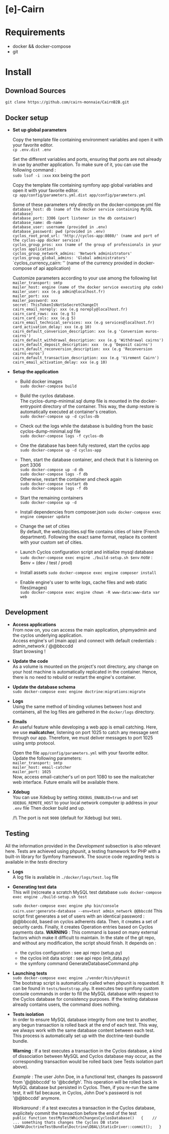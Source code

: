 [e]-Cairn
=======

# Requirements
 * docker && docker-compose
 * git

# Install

## Download Sources

   `git clone https://github.com/cairn-monnaie/CairnB2B.git`

## Docker setup

 * **Set up global parameters**

    Copy the template file containing environment variables and open it with your favorite editor.   
      `cp .env.dist .env`

    Set the different variables and ports, ensuring that ports are not already in use by another application.
    To make sure of it, you can use the following command :  
      `sudo lsof -i :xxx` xxx being the port
 
    Copy the template file containing symfony app global variables and open it with your favorite editor.  
      `cp app/config/parameters.yml.dist app/config/parameters.yml`

    Some of these parameters rely directly on the docker-compose.yml file  
      `database_host: db (name of the docker service containing MySQL database)`  
      `database_port: 3306 (port listener in the db container)`  
      `database_name: db-name`  
      `database_user: username (provided in .env)`  
      `database_password: pwd (provided in .env)`  
      `cyclos_root_prod_url: 'http://cyclos-app:8080/' (name and port of the cyclos-app docker service)`  
      `cyclos_group_pros: xxx (name of the group of professionals in your cyclos application)`  
      `cyclos_group_network_admins: 'Network administrators'`  
      `cyclos_group_global_admins: 'Global administrators'`  
      `cyclos_currency_cairn: '<currency>' (name of the currency provided in docker-compose of api application)

    Customize parameters according to your use among the following list
      `mailer_transport: smtp`  
      `mailer_host: engine (name of the docker service executing php code)`  
      `mailer_user: xxx (e.g admin@localhost.fr)`  
      `mailer_port: xxx`  
      `mailer_password: xxx`  
      `secret: ThisTokenIsNotSoSecretChangeIt`  
      `cairn_email_noreply: xxx (e.g noreply@localhost.fr)`  
      `cairn_card_rows: xxx (e.g 5)`  
      `cairn_card_cols: xxx (e.g 5)`  
      `cairn_email_technical_services: xxx (e.g services@localhost.fr)`  
      `card_activation_delay: xxx (e.g 10)`  
      `cairn_default_conversion_description: xxx (e.g 'Conversion euros-cairns')`  
      `cairn_default_withdrawal_description: xxx (e.g 'Withdrawal cairns')`  
      `cairn_default_deposit_description: xxx  (e.g 'Deposit cairns')`  
      `cairn_default_reconversion_description: xxx (e.g 'Reconversion cairns-euros')`  
      `cairn_default_transaction_description: xxx (e.g 'Virement Cairn')`  
      `cairn_email_activation_delay: xxx (e.g 10)`  

 * **Setup the application**

     * Build docker images   
       `sudo docker-compose build`

     * Build the cyclos database.  
       The cyclos-dump-minimal.sql dump file is mounted in the docker-entrypoint directory of the container. This way, the dump restore is automatically executed at container's creation.  
       `sudo docker-compose up -d cyclos-db`  

     * Check out the logs while the database is building from the basic cyclos-dump-minimal.sql file  
       `sudo docker-compose logs -f cyclos-db`  

     * One the database has been fully restored, start the cyclos app  
       `sudo docker-compose up -d cyclos-app`  

     * Then, start the database container, and check that it is listening on port 3306  
       `sudo docker-compose up -d db`  
       `sudo docker-compose logs -f db`   
       Otherwise, restart the container and check again  
       `sudo docker-compose restart db`  
       `sudo docker-compose logs -f db`  
  
     * Start the remaining containers  
       `sudo docker-compose up -d`  

     * Install dependencies from composer.json 
       `sudo docker-compose exec engine composer update`  
      
     * Change the set of cities   
       By default, the web/zipcities.sql file contains cities of Isère (French department). Following the exact same format, replace its content with your custom set of cities.

     * Launch Cyclos configuration script and initialize mysql database  
       `sudo docker-compose exec engine ./build-setup.sh $env` _note_ : $env = (dev / test / prod)   

    * Install assets
       `sudo docker-compose exec engine composer install`

     * Enable engine's user to write logs, cache files and web static files(images)  
       `sudo docker-compose exec engine chown -R www-data:www-data var web`
       
## Development

 * **Access applications**    
     From now on, you can access the main application, phpmyadmin and the cyclos underlying application.  
     Access engine's url (main app) and connect with default credentials : admin_network / @@bbccdd  
     Start browsing !

 * **Update the code**  
     As a volume is mounted on the project's root directory, any change on your host machine is automatically replicated in the container. Hence, there is no need to rebuild or restart the engine's container.

 * **Update the database schema**  
    `sudo docker-compose exec engine doctrine:migrations:migrate`  

 * **Logs**  
     Using the same method of binding volumes between host and containers, all the log files are gathered in the `docker/logs` directory.  
    
 * **Emails**  
    An useful feature while developing a web app is email catching. Here, we use **mailcatcher**, listening on port 1025 to catch any message sent through our app. Therefore, we must deliver messages to port 1025 using smtp protocol.

    Open the file `app/config/parameters.yml` with your favorite editor. 
    Update the following parameters:  
     `mailer_transport: smtp`  
     `mailer_host: email-catcher`  
     `mailer_port: 1025`    
    Now, access email-catcher's url on port 1080 to see the mailcatcher web interface. Future emails will be available there.  
 
 * **Xdebug**  
    You can use Xdebug by setting ```XDEBUG_ENABLED=true```
    and set ```XDEBUG_REMOTE_HOST``` to your local network computer ip address in your ```.env``` file
    Then docker build and up.
    
    /!\ The port is not ```9000``` (default for Xdebug) but ```9001```.
    
## Testing
      
 All the information provided in the _Development_ subsection is also relevant here. Tests are achieved using phpunit, a testing framework for PHP with a built-in library for Symfony framework. 
 The source code regarding tests is available in the _tests_ directory

 * **Logs**  
    A log file is available in `./docker/logs/test.log` file

 * **Generating test data**  
    This will (re)create a scratch MySQL test database
    `sudo docker-compose exec engine ./build-setup.sh test`    

    `sudo docker-compose exec engine php bin/console cairn.user:generate-database --env=test admin_network @@bbccdd`
    This script first generates a set of users with an identical password : @@bbccdd, based on cyclos adherents data. 
    Then, it creates a set of security cards.
    Finally, it creates Operation entries based on Cyclos payments data. 
    **WARNING** : This command is based on many external factors which make it difficult to maintain. In the state of the git repo, and without any modification, the script should finish. It depends on :
      * the cyclos configuration : see api repo (setup.py)
      * the cyclos init data script  : see api repo (init_data.py)
      * the symfony command GenerateDatabaseCommand.php

 * **Launching tests**  
    `sudo docker-compose exec engine ./vendor/bin/phpunit`  
     The bootstrap script is automatically called when phpunit is requested. It can be found in `tests/bootstrap.php`. It executes two symfony custom console commands in order to fill the MySQL database with respect to the Cyclos database for consistency purposes. If the testing database already contains users, the command does nothing.  
      
 * **Tests isolation**  
    In order to ensure MySQL database integrity from one test to another, any begun transaction is rolled back at the end of each test. This way, we always work with the same database content between each test. This process is automatically set up with the doctrine-test-bundle bundle.  

    **Warning** : If a test executes a transaction in the Cyclos database, a kind of dissociation between MySQL and Cyclos database may occur, as the corresponding transaction would be rolled back (see Tests isolation part above). 
 
     _Example_ : The user John Doe, in a functional test, changes its password from '@@bbccdd' to '@bcdefgh'. This operation will be rolled back in MySQL database but persisted in Cyclos. Then, if you re-run the same test, it will fail because, in Cyclos, John Doe's password is not '@@bbccdd' anymore.  

     _Workaround_ : if a test executes a transaction in the Cyclos database, explicitely commit the transaction before the end of the test  
     `public function testMyTestWhichChangesCyclosDatabase()  
     {   
    // ... something thats changes the Cyclos DB state  
    \DAMA\DoctrineTestBundle\Doctrine\DBAL\StaticDriver::commit();  
     }`
